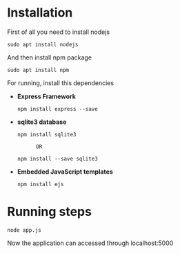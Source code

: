 # Installation

First of all you need to install nodejs

`sudo apt install nodejs`


And then install npm package

`sudo apt install npm`

For running, install this dependencies
- __Express Framework__

  `npm install express --save`

- __sqlite3 database__

    `npm install sqlite3`

            OR

    `npm install --save sqlite3`
- __Embedded JavaScript templates__

    `npm install ejs`

# Running steps

`node app.js`

Now the application can accessed through localhost:5000
